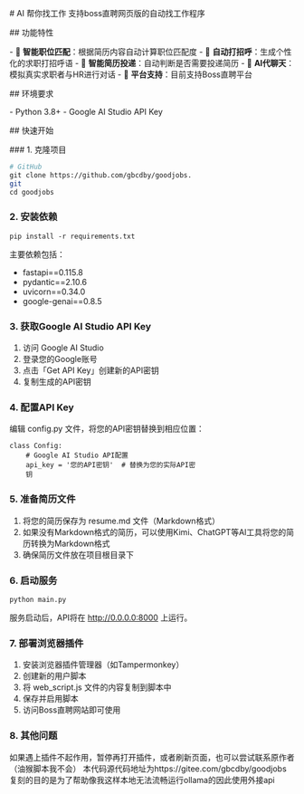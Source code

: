 # AI 帮你找工作
支持boss直聘网页版的自动找工作程序

## 功能特性

- 🎯 **智能职位匹配**：根据简历内容自动计算职位匹配度
- 💬 **自动打招呼**：生成个性化的求职打招呼语
- 📄 **智能简历投递**：自动判断是否需要投递简历
- 🤖 **AI代聊天**：模拟真实求职者与HR进行对话
- 🏢 **平台支持**：目前支持Boss直聘平台

## 环境要求

- Python 3.8+
- Google AI Studio API Key

## 快速开始

### 1. 克隆项目

```bash
# GitHub
git clone https://github.com/gbcdby/goodjobs.
git
cd goodjobs

```
### 2. 安装依赖
```
pip install -r requirements.txt
```
主要依赖包括：

- fastapi==0.115.8
- pydantic==2.10.6
- uvicorn==0.34.0
- google-genai==0.8.5
### 3. 获取Google AI Studio API Key
1. 访问 Google AI Studio
2. 登录您的Google账号
3. 点击「Get API Key」创建新的API密钥
4. 复制生成的API密钥
### 4. 配置API Key
编辑 config.py 文件，将您的API密钥替换到相应位置：

```
class Config:
    # Google AI Studio API配置
    api_key = '您的API密钥'  # 替换为您的实际API密
    钥
```
### 5. 准备简历文件
1. 将您的简历保存为 resume.md 文件（Markdown格式）
2. 如果没有Markdown格式的简历，可以使用Kimi、ChatGPT等AI工具将您的简历转换为Markdown格式
3. 确保简历文件放在项目根目录下
### 6. 启动服务
```
python main.py
```
服务启动后，API将在 http://0.0.0.0:8000 上运行。

### 7. 部署浏览器插件
1. 安装浏览器插件管理器（如Tampermonkey）
2. 创建新的用户脚本
3. 将 web_script.js 文件的内容复制到脚本中
4. 保存并启用脚本
5. 访问Boss直聘网站即可使用

### 8. 其他问题
如果遇上插件不起作用，暂停再打开插件，或者刷新页面，也可以尝试联系原作者（油猴脚本我不会）
本代码源代码地址为https://gitee.com/gbcdby/goodjobs
复刻的目的是为了帮助像我这样本地无法流畅运行ollama的因此使用外接api

